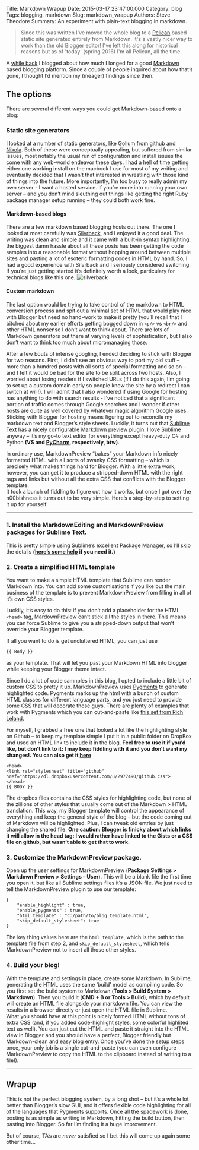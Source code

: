 Title: Markdown Wrapup
Date: 2015-03-17 23:47:00.000
Category: blog
Tags: blogging, markdown
Slug: markdown_wrapup
Authors: Steve Theodore
Summary: An experiment with plain-text blogging in markdown.

> Since this was written I've moved the whole blog to a [Pelican](http://docs.getpelican.com) based static site generated entirely from Markdown. It's a vastly nicer way to work than the old Blogger editor!  I've left this along for historical reasons but as of 'today' (spring 2016) I'm all Pelican, all the time.

A [while back](wygwys.html) I blogged about how much I longed for a good [Markdown](http://daringfireball.net/projects/markdown/syntax) based blogging platform. Since a couple of people inquired about how that’s gone, I thought I’d mention my (meager) findings since then.  
  
## The options
  
There are several different ways you could get Markdown-based onto a blog:   

### Static site generators

I looked at a number of static generators, like [Gollum](https://github.com/gollum/gollum/wiki) from github and [Nikola](http://getnikola.com/blog/). Both of these were conceptually appealing, but suffered from similar issues, most notably the usual run of configuration and install issues the come with any web-world endeavor these days. I had a hell of time getting either one working install on the macbook I use for most of my writing and eventually decided that I wasn’t that interested in wrestling with those kind of things into the future. More importantly, I’m too busy to really admin my own server - I want a hosted service. If you’re more into running your own server – and you don’t mind sleuthing out things like getting the right Ruby package manager setup running – they could both work fine. 


#### Markdown-based blogs
There are a few markdown based blogging hosts out there. The one I looked at most carefully was [Silvrback](https://www.silvrback.com/), and I enjoyed it a good deal. The writing was clean and simple and it came with a built-in syntax highlighting: the biggest damn hassle about all these posts has been getting the code samples into a reasonable format without hopping around between multiple sites and pasting a lot of esoteric formatting codes in HTML by hand. So, I had a good experience with Silvrback and I seriously considered switching. If you’re just getting started it’s definitely worth a look, particulary for technical blogs like this one.
![silverback](http://knolzone.com/wp-content/uploads/2014/03/silvrback.jpg)  

#### Custom markdown
The last option would be trying to take control of the markdown to HTML conversion process and spit out a minimal set of HTML that would play nice with Blogger but need no hand-work to make it pretty (you’ll recall that I bitched about my earlier efforts getting bogged down in `<p/>` vs `<br/>` and other HTML nonsense I don’t want to think about. There are lots of Markdown generators out there at varying levels of sophistication, but I also don’t want to think too much about micromanaging those.

After a few bouts of intense googling, I ended deciding to stick with Blogger for two reasons. First, I didn’t see an obvious way to port my old stuff – more than a hundred posts with all sorts of special formatting and so on – and I felt it would be bad for the site to be split across two hosts. Also, I worried about losing readers if I switched URLs (if I do this again, I’m going to set up a custom domain early so people know the site by a redirect I can switch at will!). I will admit that I also wondered if using Google for hosting has anything to do with search results - I’ve noticed that a significant portion of traffic comes through Google searches and I wonder if other hosts are quite as well covered by whatever magic algorithm Google uses.  
Sticking with Blogger for hosting means figuring out to reconcile my markdown text and Blogger’s style sheets. Luckily, it turns out that [Sublime Text](http://www.sublimetext.com/) has a nicely configurable [Markdown preview plugin](https://github.com/revolunet/sublimetext-markdown-preview). I love Sublime anyway – it’s my go-to text editor for everything except heavy-duty C# and Python **(VS and [PyCharm](https://www.jetbrains.com/pycharm/), respectively, btw)**.   

In ordinary use, MarkdownPreview “bakes” your Markdown info nicely formatted HTML with all sorts of swanky CSS formatting – which is precisely what makes things hard for Blogger. With a little extra work, however, you can get it to produce a stripped-down HTML with the right tags and links but without all the extra CSS that conflicts with the Blogger template.   
It took a bunch of fiddling to figure out how it works, but once I got over the n00bishness it turns out to be very simple. Here’s a step-by-step to setting it up for yourself.  

---

###  1\. Install the MarkdownEditing and MarkdownPreview packages for Sublime Text.

This is pretty simple using Sublime’s excellent Package Manager, so I’ll skip the details **([here’s some help](http://www.granneman.com/webdev/editors/sublime-text/packages/how-to-install-and-use-package-control/) if you need it.)**  

###  2\. Create a simplified HTML template

You want to make a simple HTML template that Sublime can render Markdown into. You can add some customisations if you like but the main business of the template is to prevent MarkdownPreview from filling in all of it’s own CSS styles.   

Luckily, it’s easy to do this: if you don’t add a placeholder for the HTML `<head>` tag, MardownPreview can’t stick all the styles in there. This means you can force Sublime to give you a stripped-down output that won’t override your Blogger template.  

If all you want to do is get uncluttered HTML, you can just use   

    {{ Body }}  
    

as your template. That will let you past your Markdown HTML into blogger while keeping your Blogger theme intact.  

Since I do a lot of code samnples in this blog, I opted to include a little bit of custom CSS to pretty it up. MarkdownPreview uses [Pygments](http://pygments.org/) to generate highlighted code. Pygments marks up the html with a bunch of custom HTML classes for different language parts, and you just need to provide some CSS that will decorate those guys. There are plenty of examples that work with Pygments which you can cut-and-paste like [this set from Rich Leland](https://github.com/richleland/pygments-css).   

For myself, I grabbed a free one that looked a lot like the highlighting style on Github – to keep my template simple I put it in a public folder on DropBox and used an HTML link to include it in the blog. **Feel free to use it if you’d like, but don’t link to it: I may keep fiddling with it and you don’t want my changes!. You can also get it [here](https://gist.github.com/theodox/4fefeb539f1d8ec341b0)**  

    
    
    <head>  
    <link rel="stylesheet" title="github" href="https://dl.dropboxusercontent.com/u/2977490/github.css">  
    </head>  
    {{ BODY }}  
    

The dropbox files contains the CSS styles for highlighting code, but none of the zillions of other styles that usually come out of the Markdown &gt; HTML translation. This way, my Blogger template will control the appearance of everything and keep the general style of the blog – but the code coming out of Markdown will be highlighted. Plus, I can tweak old entries by just changing the shared file. **One caution: Blogger is finicky about which links it will allow in the head tag: I would rather have linked to the Gists or a CSS file on github, but wasn’t able to get that to work.**  

### 3\. Customize the MarkdownPreview package.

Open up the user settings for MarkdownPreview (**Package Settings &gt; Markdown Preview &gt; Settings – User**). This will be a blank file the first time you open it, but like all Sublime settings files it’s a JSON file. We just need to tell the MarkdownPreview plugin to use our template:  

    
    
    {  
        "enable_highlight" : true,  
        "enable_pygments" : true,  
        "html_template" : "C:/path/to/blog_template.html",  
        "skip_default_stylesheet": true  
    }  
    

The key thing values here are the `html_template`, which is the path to the template file from step 2, and `skip_default_stylesheet`, which tells MarkdownPreview not to insert all those other styles.   

### 4\. Build your blog!

With the template and settings in place, create some Markdown. In Sublime, generating the HTML uses the same ‘build’ model as compiling code. So you first set the build system to Markdown (**Tools &gt; Build System &gt; Markdown**). Then you build it (**CMD + B or Tools &gt; Build**), which by default will create an HTML file alongside your markdown file. You can view the results in a browser directly or just open the HTML file in Sublime.   
What you should have at this point is nicely formed HTML without tons of extra CSS (and, if you added code-highlight styles, some colorful highlited text as well). You can just cut the HTML and paste it straight into the HTML view in Blogger and you should have a perfect, Blogger friendly but Markdown-clean and easy blog entry. Once you’ve done the setup steps once, your only job is a single cut-and-paste (you can even configure MarkdownPreview to copy the HTML to the clipboard instead of writing to a file!).   

---

## Wrapup

This is not the perfect blogging system, by a long shot – but it’s a whole lot better than Blogger’s slow GUI, and it offers flexible code highlighting for all of the languages that Pygments supports. Once all the spadework is done, posting is as simple as writing in Markdown, hitting the build button, then pasting into Blogger. So far I’m finding it a huge improvement.   

But of course, TA’s are _never_ satisfied so I bet this will come up again some other time…

